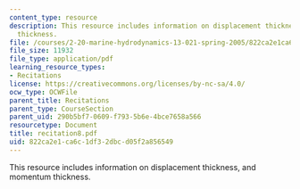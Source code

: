 ```yaml
---
content_type: resource
description: This resource includes information on displacement thickness, and momentum
  thickness.
file: /courses/2-20-marine-hydrodynamics-13-021-spring-2005/822ca2e1ca6c1df32dbcd05f2a856549_recitation8.pdf
file_size: 11932
file_type: application/pdf
learning_resource_types:
- Recitations
license: https://creativecommons.org/licenses/by-nc-sa/4.0/
ocw_type: OCWFile
parent_title: Recitations
parent_type: CourseSection
parent_uid: 290b5bf7-0609-f793-5b6e-4bce7658a566
resourcetype: Document
title: recitation8.pdf
uid: 822ca2e1-ca6c-1df3-2dbc-d05f2a856549
---
```

This resource includes information on displacement thickness, and momentum thickness.